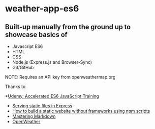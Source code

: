 # weather-app-es6
## Built-up manually from the ground up to showcase basics of

- Javascript ES6
- HTML
- CSS
- Node.js (Express.js and Browser-Sync)
- Git/GitHub

NOTE: Requires an API key from openweathermap.org


Thanks to:

*[Udemy: Accelerated ES6 JavaScript Training](https://www.udemy.com/course/es6-bootcamp-next-generation-javascript/)
* [Serving static files in Express](https://wweb.dev/blog/how-to-create-static-website-npm-scripts/)
* [How to build a static website without frameworks using npm scripts](https://wweb.dev/blog/how-to-create-static-website-npm-scripts/)
* [Mastering Markdown](https://guides.github.com/features/mastering-markdown/)
* [OpenWeather](http://api.openweathermap.org)
